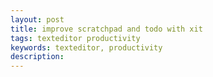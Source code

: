 ```yaml
---
layout: post
title: improve scratchpad and todo with xit
tags: texteditor productivity
keywords: texteditor, productivity
description:
---
```

